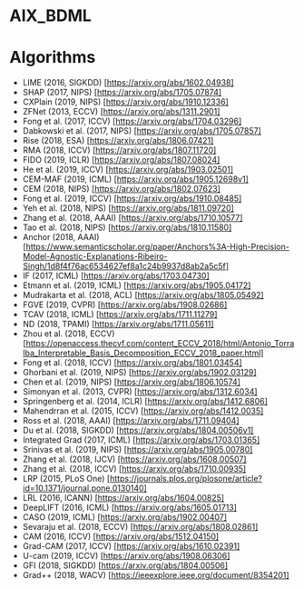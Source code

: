 # AIX_BDML

# Algorithms

- LIME (2016, SIGKDD) [https://arxiv.org/abs/1602.04938]
- SHAP (2017, NIPS) [https://arxiv.org/abs/1705.07874]
- CXPlain (2019, NIPS) [https://arxiv.org/abs/1910.12336]
- ZFNet (2013, ECCV) [https://arxiv.org/abs/1311.2901]
- Fong et al. (2017, ICCV) [https://arxiv.org/abs/1704.03296]
- Dabkowski et al. (2017, NIPS) [https://arxiv.org/abs/1705.07857]
- Rise (2018, ESA) [https://arxiv.org/abs/1806.07421]
- RMA (2018, ICCV) [https://arxiv.org/abs/1807.11720]
- FIDO (2019, ICLR) [https://arxiv.org/abs/1807.08024]
- He et al. (2019, ICCV) [https://arxiv.org/abs/1903.02501]
- CEM-MAF (2019, ICML) [https://arxiv.org/abs/1905.12698v1]
- CEM (2018, NIPS) [https://arxiv.org/abs/1802.07623]
- Fong et al. (2019, ICCV) [https://arxiv.org/abs/1910.08485]
- Yeh et al. (2018, NIPS) [https://arxiv.org/abs/1811.09720]
- Zhang et al. (2018, AAAI) [https://arxiv.org/abs/1710.10577]
- Tao et al. (2018, NIPS) [https://arxiv.org/abs/1810.11580]
- Anchor (2018, AAAI) [https://www.semanticscholar.org/paper/Anchors%3A-High-Precision-Model-Agnostic-Explanations-Ribeiro-Singh/1d8f4f76ac6534627ef8a1c24b9937d8ab2a5c5f]
- IF (2017, ICML) [https://arxiv.org/abs/1703.04730]
- Etmann et al. (2019, ICML) [https://arxiv.org/abs/1905.04172]
- Mudrakarta et al. (2018, ACL) [https://arxiv.org/abs/1805.05492]
- FGVE (2019, CVPR) [https://arxiv.org/abs/1908.02686]
- TCAV (2018, ICML) [https://arxiv.org/abs/1711.11279]
- ND (2018, TPAMI) [https://arxiv.org/abs/1711.05611]
- Zhou et al. (2018, ECCV) [https://openaccess.thecvf.com/content_ECCV_2018/html/Antonio_Torralba_Interpretable_Basis_Decomposition_ECCV_2018_paper.html]
- Fong et al. (2018, ICCV) [https://arxiv.org/abs/1801.03454]
- Ghorbani et al. (2019, NIPS) [https://arxiv.org/abs/1902.03129]
- Chen et al. (2019, NIPS) [https://arxiv.org/abs/1806.10574]
- Simonyan et al. (2013, CVPR) [https://arxiv.org/abs/1312.6034]
- Springenberg et al. (2014, ICLR) [https://arxiv.org/abs/1412.6806]
- Mahendrran et al. (2015, ICCV) [https://arxiv.org/abs/1412.0035]
- Ross et al. (2018, AAAI) [https://arxiv.org/abs/1711.09404]
- Du et al. (2018, SIGKDD) [https://arxiv.org/abs/1804.00506v1]
- Integrated Grad (2017, ICML) [https://arxiv.org/abs/1703.01365]
- Srinivas et al. (2019, NIPS) [https://arxiv.org/abs/1905.00780]
- Zhang et al. (2018, IJCV) [https://arxiv.org/abs/1608.00507]
- Zhang et al. (2018, ICCV) [https://arxiv.org/abs/1710.00935]
- LRP (2015, PLoS One) [https://journals.plos.org/plosone/article?id=10.1371/journal.pone.0130140]
- LRL (2016, ICANN) [https://arxiv.org/abs/1604.00825]
- DeepLIFT (2016, ICML) [https://arxiv.org/abs/1605.01713]
- CASO (2019, ICML) [https://arxiv.org/abs/1902.00407]
- Sevaraju et al. (2018, ECCV) [https://arxiv.org/abs/1808.02861]
- CAM (2016, ICCV) [https://arxiv.org/abs/1512.04150]
- Grad-CAM (2017, ICCV) [https://arxiv.org/abs/1610.02391]
- U-cam (2019, ICCV) [https://arxiv.org/abs/1908.06306]
- GFI (2018, SIGKDD) [https://arxiv.org/abs/1804.00506]
- Grad++ (2018, WACV) [https://ieeexplore.ieee.org/document/8354201]
